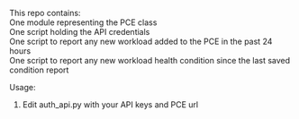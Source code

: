 This repo contains:  
One module representing the PCE class  
One script holding the API credentials  
One script to report any new workload added to the PCE in the past 24 hours  
One script to report any new workload health condition since the last saved condition report  

Usage:
1. Edit auth_api.py with your API keys and PCE url  